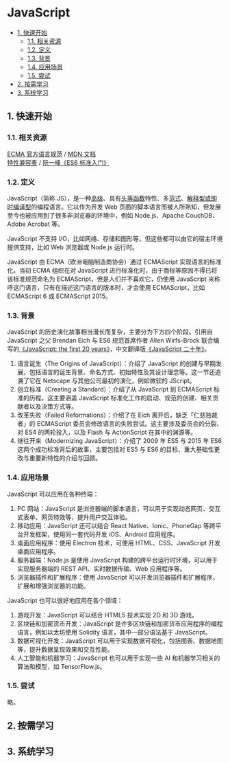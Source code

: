 # JavaScript<!-- omit in toc -->

- [1. 快速开始](#1-快速开始)
  - [1.1. 相关资源](#11-相关资源)
  - [1.2. 定义](#12-定义)
  - [1.3. 背景](#13-背景)
  - [1.4. 应用场景](#14-应用场景)
  - [1.5. 尝试](#15-尝试)
- [2. 按需学习](#2-按需学习)
- [3. 系统学习](#3-系统学习)

## 1. 快速开始

### 1.1. 相关资源

[ECMA 官方语言规范](https://www.ecma-international.org/publications-and-standards/standards/ecma-262/) / [MDN 文档](https://developer.mozilla.org/zh-CN/docs/Web/JavaScript)  
[特性兼容表](https://kangax.github.io/compat-table) / [阮一峰《ES6 标准入门》](https://es6.ruanyifeng.com/)

### 1.2. 定义

JavaScript（简称 JS），是一种[高级](../../../glossary/高级语言与低级语言.md)、具有[头等函数](../../../glossary/头等函数.md)特性、多[范式](../../../glossary/编程范式.md)、[解释型或即时编译型](../../../glossary/解释型、编译型与即时编译型语言.md)的编程语言。它以作为开发 Web 页面的脚本语言而被人所熟知，但发展至今也被应用到了很多非浏览器的环境中，例如 Node.js、Apache CouchDB、Adobe Acrobat 等。

JavaScript 不支持 I/O，比如网络、存储和图形等，但这些都可以由它的宿主环境提供支持，比如 Web 浏览器或 Node.js 运行时。

JavaScript 由 ECMA（欧洲电脑制造商协会）通过 ECMAScript 实现语言的标准化。当初 ECMA 组织在对 JavaScript 进行标准化时，由于商标等原因不得已将该标准规范命名为 ECMAScript，但是人们并不喜欢它，仍使用 JavaScript 来称呼这门语言，只有在描述这门语言的版本时，才会使用 ECMAScript，比如 ECMAScript 6 或 ECMAScript 2015。

### 1.3. 背景

JavaScript 的历史演化故事相当漫长而复杂，主要分为下方四个阶段。引用自 JavaScript 之父 Brendan Eich 与 ES6 规范首席作者 Allen Wirfs-Brock 联合编写的[《JavaScript: the first 20 years》](https://dl.acm.org/doi/10.1145/3386327)，中文翻译版[《JavaScript 二十年》](https://cn.history.js.org/)。

1. 语言诞生（The Origins of JavaScript）：介绍了 JavaScript 的创建与早期发展，包括语言的诞生背景、命名方式、初始特性及其设计理念等。这一节还追溯了它在 Netscape 与其他公司最初的演化，例如微软的 JScript。
2. 创立标准（Creating a Standard）：介绍了从 JavaScript 到 ECMAScript 标准的历程。这主要涵盖 JavaScript 标准化工作的启动、规范的创建、相关贡献者以及决策方式等。
3. 改革失败（Failed Reformations）：介绍了在 Eich 离开后，缺乏「仁慈独裁者」的 ECMAScript 委员会修改语言的失败尝试。这主要涉及委员会的分裂、对 ES4 的两轮投入，以及 Flash 与 ActionScript 在其中的渊源等。
4. 继往开来（Modernizing JavaScript）：介绍了 2009 年 ES5 与 2015 年 ES6 这两个成功标准背后的故事，主要包括对 ES5 与 ES6 的目标、重大基础性更改与重要新特性的介绍与回顾。

### 1.4. 应用场景

JavaScript 可以应用在各种终端：

1. PC 网站：JavaScript 是浏览器端的脚本语言，可以用于实现动态网页、交互式表单、网页特效等，提升用户交互体验。
2. 移动应用：JavaScript 还可以结合 React Native、Ionic、PhoneGap 等跨平台开发框架，使用同一套代码开发 iOS、Android 应用程序。
3. 桌面应用程序：使用 Electron 技术，可使用 HTML、CSS、JavaScript 开发桌面应用程序。
4. 服务器端：Node.js 是使用 JavaScript 构建的跨平台运行时环境，可以用于实现服务器端的 REST API、实时数据传输、Web 应用程序等。
5. 浏览器插件和扩展程序：使用 JavaScript 可以开发浏览器插件和扩展程序，扩展和增强浏览器的功能。

JavaScript 也可以很好地应用在各个领域：

1. 游戏开发：JavaScript 可以结合 HTML5 技术实现 2D 和 3D 游戏。
2. 区块链和加密货币开发：JavaScript 是许多区块链和加密货币应用程序的编程语言，例如以太坊使用 Solidity 语言，其中一部分语法基于 JavaScript。
3. 数据可视化开发：JavaScript 可以用于实现数据可视化，包括图表、数据地图等，提升数据呈现效果和交互性能。
4. 人工智能和机器学习：JavaScript 也可以用于实现一些 AI 和机器学习相关的算法和模型，如 TensorFlow.js。

### 1.5. 尝试

略。

## 2. 按需学习

## 3. 系统学习
